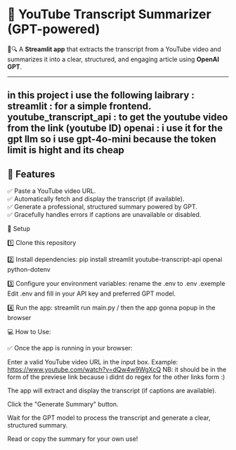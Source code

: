 # 📄 **YouTube Transcript Summarizer (GPT-powered)**


🎥🔍 A **Streamlit app** that extracts the transcript from a YouTube video and summarizes it into a clear, structured, and engaging article using **OpenAI GPT**.

----
in this project i use the following laibrary :
streamlit : for a simple frontend.
youtube_transcript_api : to get the youtube video from the link (youtube ID)
openai : i use it for the gpt llm so i use gpt-4o-mini because the token limit is hight and its cheap
----

## 🚀 Features

✅ Paste a YouTube video URL.  
✅ Automatically fetch and display the transcript (if available).  
✅ Generate a professional, structured summary powered by GPT.  
✅ Gracefully handles errors if captions are unavailable or disabled.



📂 Setup

1️⃣ Clone this repository

2️⃣ Install dependencies:
pip install streamlit youtube-transcript-api openai python-dotenv

3️⃣ Configure your environment variables:
rename the .env to .env .exemple 
Edit .env and fill in your API key and preferred GPT model.

4️⃣ Run the app: 
streamlit run main.py / then the app gonna popup in the browser 


💻 How to Use:

✅ Once the app is running in your browser:

Enter a valid YouTube video URL in the input box.
Example:
https://www.youtube.com/watch?v=dQw4w9WgXcQ NB: it should be in the form of the previese link because i didnt do regex for the other links form :)


The app will extract and display the transcript (if captions are available).

Click the "Generate Summary" button.

Wait for the GPT model to process the transcript and generate a clear, structured summary.

Read or copy the summary for your own use!




